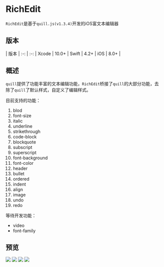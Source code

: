 # RichEdit
`RichEdit`是基于`quill.js(v1.3.4)`开发的iOS富文本编辑器

## 版本

  | 版本 | 
:-: | :-: |
Xcode | 10.0+ | 
Swift | 4.2+ | 
iOS   | 8.0+ |

## 概述
`quill`提供了功能丰富的文本编辑功能，`RichEdit`桥接了`quill`的大部分功能，去除了`quill`了默认样式，自定义了编辑样式。

目前支持的功能：

1. blod
2. font-size
3. italic
4. underline 
5. strikethrough
6. code-block
7. blockquote
8. subscript
9. superscript
10. font-background
11. font-color
12. header
13. bullet
14. ordered
15. indent
16. align
17. image
18. undo
19. redo

等待开发功能：

* video
* font-family

## 预览

![](https://github.com/fanfay/RichEdit/blob/master/preview/WechatIMG20.jpeg?raw=true)
![](https://github.com/fanfay/RichEdit/blob/master/preview/WechatIMG21.jpeg?raw=true)
![](https://github.com/fanfay/RichEdit/blob/master/preview/WechatIMG22.jpeg?raw=true)
![](https://github.com/fanfay/RichEdit/blob/master/preview/WechatIMG23.jpeg?raw=true)




